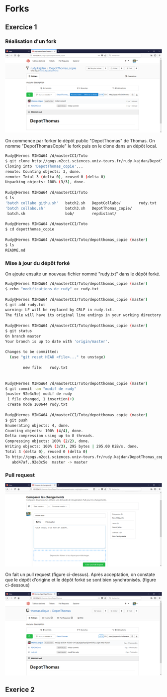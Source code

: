 # Forks

## Exercice 1

### Réalisation d'un fork

![](figures/depot_forked.png)

On commence par forker le dépôt public "DepotThomas" de Thomas. On nomme "DepotThomasCopie" le fork puis on le clone dans un dépôt local.

```bash
Rudy@Hermes MINGW64 /d/masterCCI/Toto
$ git clone http://gogs.m2cci.sciences.univ-tours.fr/rudy.kajdan/DepotThomas_copie.git
Cloning into 'DepotThomas_copie'...
remote: Counting objects: 3, done.
remote: Total 3 (delta 0), reused 0 (delta 0)
Unpacking objects: 100% (3/3), done.

Rudy@Hermes MINGW64 /d/masterCCI/Toto
$ ls
'batch collabo githu.sh'   batch2.sh   DepotCollabo/        rudy.txt
'batch collabo.sh'         batch3.sh   DepotThomas_copie/
 batch.sh                  bob/        repdistant/

Rudy@Hermes MINGW64 /d/masterCCI/Toto
$ cd depotthomas_copie

Rudy@Hermes MINGW64 /d/masterCCI/Toto/depotthomas_copie (master)
$ ls
README.md
```
### Mise à jour du dépôt forké

On ajoute ensuite un nouveau fichier nommé "rudy.txt" dans le dépôt forké.
```bash
Rudy@Hermes MINGW64 /d/masterCCI/Toto/depotthomas_copie (master)
$ echo "modifications de rudy" >> rudy.txt

Rudy@Hermes MINGW64 /d/masterCCI/Toto/depotthomas_copie (master)
$ git add rudy.txt
warning: LF will be replaced by CRLF in rudy.txt.
The file will have its original line endings in your working directory.

Rudy@Hermes MINGW64 /d/masterCCI/Toto/depotthomas_copie (master)
$ git status
On branch master
Your branch is up to date with 'origin/master'.

Changes to be committed:
  (use "git reset HEAD <file>..." to unstage)

        new file:   rudy.txt


Rudy@Hermes MINGW64 /d/masterCCI/Toto/depotthomas_copie (master)
$ git commit -am "modif de rudy"
[master 92e3c5e] modif de rudy
 1 file changed, 1 insertion(+)
 create mode 100644 rudy.txt

Rudy@Hermes MINGW64 /d/masterCCI/Toto/depotthomas_copie (master)
$ git push
Enumerating objects: 4, done.
Counting objects: 100% (4/4), done.
Delta compression using up to 8 threads.
Compressing objects: 100% (2/2), done.
Writing objects: 100% (3/3), 295 bytes | 295.00 KiB/s, done.
Total 3 (delta 0), reused 0 (delta 0)
To http://gogs.m2cci.sciences.univ-tours.fr/rudy.kajdan/DepotThomas_copie.git
   abd47af..92e3c5e  master -> master
```

### Pull request

![](figures/demande_pull_request.png)

On fait un pull request (figure ci-dessus). Après acceptation, on constate que le dépôt d'origine et le dépôt forké se sont bien synchronisés. (figure ci-dessous)

![](figures/apres_acceptation.png)


## Exerice 2








